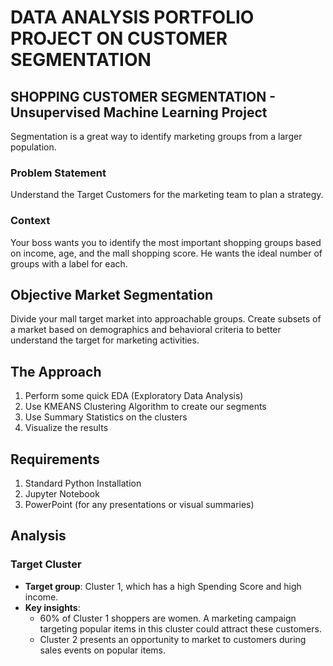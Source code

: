 # DATA ANALYSIS PORTFOLIO PROJECT ON CUSTOMER SEGMENTATION

## SHOPPING CUSTOMER SEGMENTATION - Unsupervised Machine Learning Project

Segmentation is a great way to identify marketing groups from a larger population.

### Problem Statement
Understand the Target Customers for the marketing team to plan a strategy.

### Context
Your boss wants you to identify the most important shopping groups based on income, age, and the mall shopping score. He wants the ideal number of groups with a label for each.

## Objective Market Segmentation

Divide your mall target market into approachable groups. Create subsets of a market based on demographics and behavioral criteria to better understand the target for marketing activities.

## The Approach

1. Perform some quick EDA (Exploratory Data Analysis)
2. Use KMEANS Clustering Algorithm to create our segments
3. Use Summary Statistics on the clusters
4. Visualize the results

## Requirements

1. Standard Python Installation
2. Jupyter Notebook
3. PowerPoint (for any presentations or visual summaries)

## Analysis

### Target Cluster

- **Target group**: Cluster 1, which has a high Spending Score and high income.
- **Key insights**:
  - 60% of Cluster 1 shoppers are women. A marketing campaign targeting popular items in this cluster could attract these customers.
  - Cluster 2 presents an opportunity to market to customers during sales events on popular items.
